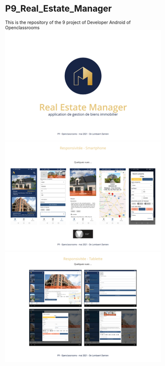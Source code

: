 # P9_Real_Estate_Manager
This is the repository of the 9 project of Developer Android of Openclassrooms 
![alt text](readme_res/part1.PNG)
![alt text](readme_res/part2.PNG)
![alt text](readme_res/part3.PNG)
